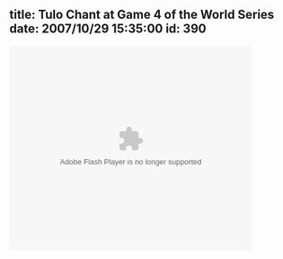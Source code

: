 title: Tulo Chant at Game 4 of the World Series
date: 2007/10/29 15:35:00
id: 390
---
<div class="wlWriterEditableSmartContent" id="scid:5737277B-5D6D-4f48-ABFC-DD9C333F4C5D:48c2732d-6442-4bf6-a9b3-a492e08ae8c8" style="padding-right: 0px; display: inline; padding-left: 0px; float: none; padding-bottom: 0px; margin: 0px; padding-top: 0px">

<div><embed src="http://images.video.msn.com/flash/soapbox1_1.swf" quality="high" width="432" height="364" wmode="transparent" type="application/x-shockwave-flash" pluginspage="http://macromedia.com/go/getflashplayer" flashvars="c=v&amp;v=aa738a48-8d4d-4f00-b0ca-dad6388b9f89&amp;from=writer&amp;mkt=en-US"></div>

</div>